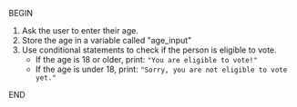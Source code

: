 BEGIN

1. Ask the user to enter their age.
2. Store the age in a variable called "age_input"
3. Use conditional statements to check if the person is eligible to vote.
    - If the age is 18 or older, 
        print: `"You are eligible to vote!"`
    - If the age is under 18,
      print: `"Sorry, you are not eligible to vote yet."`

END